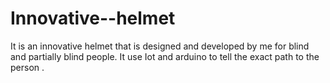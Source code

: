 # Innovative--helmet
It is an innovative helmet that is designed and developed by me for blind and partially blind people. It use Iot and arduino to tell the exact path to the person . 
